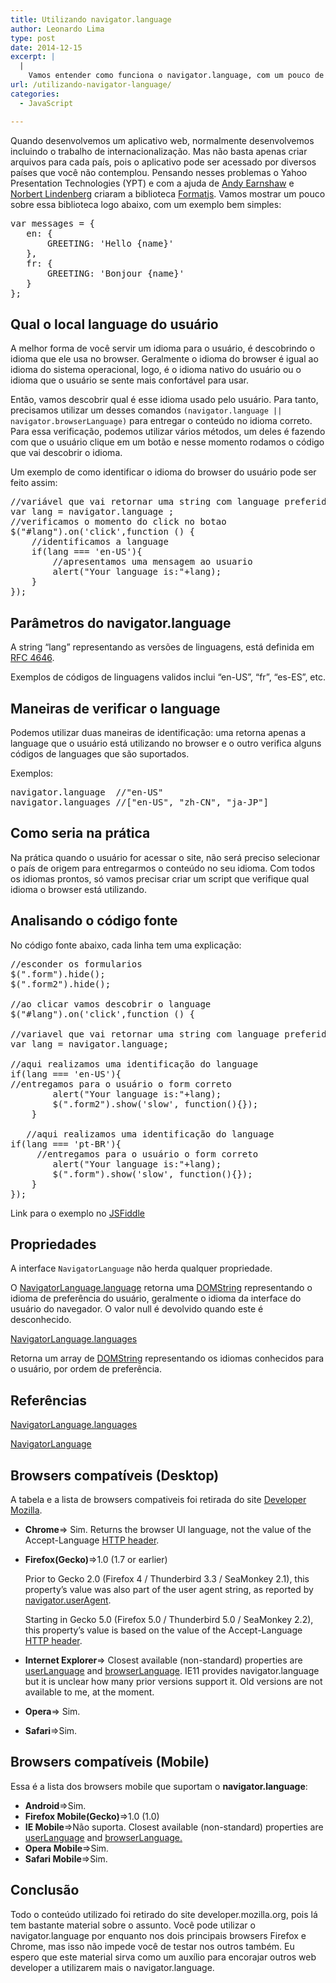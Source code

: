 ```yaml
---
title: Utilizando navigator.language
author: Leonardo Lima
type: post
date: 2014-12-15
excerpt: |
  |
    Vamos entender como funciona o navigator.language, com um pouco de teoria e prática.
url: /utilizando-navigator-language/
categories:
  - JavaScript

---
```

Quando desenvolvemos um aplicativo web, normalmente desenvolvemos incluindo o trabalho de internacionalização. Mas não basta apenas criar arquivos para cada país, pois o aplicativo pode ser acessado por diversos países que você não contemplou. Pensando nesses problemas o Yahoo Presentation Technologies (YPT) e com a ajuda de [Andy Earnshaw][1] e [Norbert Lindenberg][2] criaram a biblioteca [Formatjs][3]. Vamos mostrar um pouco sobre essa biblioteca logo abaixo, com um exemplo bem simples:

<pre class="lang-javascript">var messages = {
   en: {
       GREETING: 'Hello {name}'
   },
   fr: {
       GREETING: 'Bonjour {name}'
   }
};
</pre>

## Qual o local language do usuário

A melhor forma de você servir um idioma para o usuário, é descobrindo o idioma que ele usa no browser. Geralmente o idioma do browser é igual ao idioma do sistema operacional, logo, é o idioma nativo do usuário ou o idioma que o usuário se sente mais confortável para usar. 

Então, vamos descobrir qual é esse idioma usado pelo usuário. Para tanto, precisamos utilizar um desses comandos `(navigator.language || navigator.browserLanguage)` para entregar o conteúdo no idioma correto. Para essa verificação, podemos utilizar vários métodos, um deles é fazendo com que o usuário clique em um botão e nesse momento rodamos o código que vai descobrir o idioma.

Um exemplo de como identificar o idioma do browser do usuário pode ser feito assim:

<pre class="lang-javascript">//variável que vai retornar uma string com language preferida do usuario
var lang = navigator.language ;
//verificamos o momento do click no botao
$("#lang").on('click',function () {
    //identificamos a language
    if(lang === 'en-US'){
        //apresentamos uma mensagem ao usuario
        alert("Your language is:"+lang);
    }
});
</pre>

## Parâmetros do navigator.language

A string “lang” representando as versões de linguagens, está definida em [RFC 4646][4].
  
Exemplos de códigos de linguagens validos inclui &#8220;en-US&#8221;, &#8220;fr&#8221;, &#8220;es-ES&#8221;, etc. 

## Maneiras de verificar o language

Podemos utilizar duas maneiras de identificação: uma retorna apenas a language que o usuário está utilizando no browser e o outro verifica alguns códigos de languages que são suportados.

Exemplos:

<pre class="lang-javascript">navigator.language  //"en-US"
navigator.languages //["en-US", "zh-CN", "ja-JP"]
</pre>

## Como seria na prática

Na prática quando o usuário for acessar o site, não será preciso selecionar o país de origem para entregarmos o conteúdo no seu idioma. Com todos os idiomas prontos, só vamos precisar criar um script que verifique qual idioma o browser está utilizando. 

## Analisando o código fonte

No código fonte abaixo, cada linha tem uma explicação: 

<pre class="lang-javascript">//esconder os formularios
$(".form").hide();
$(".form2").hide();

//ao clicar vamos descobrir o language
$("#lang").on('click',function () {

//variavel que vai retornar uma string com language preferida do usuario
var lang = navigator.language;    

//aqui realizamos uma identificação do language 
if(lang === 'en-US'){
//entregamos para o usuário o form correto
        alert("Your language is:"+lang);
        $(".form2").show('slow', function(){});        
    }

   //aqui realizamos uma identificação do language 
if(lang === 'pt-BR'){
     //entregamos para o usuário o form correto
        alert("Your language is:"+lang);
        $(".form").show('slow', function(){});        
    }    
});
</pre>

Link para o exemplo no [JSFiddle][5]

## Propriedades

A interface `NavigatorLanguage` não herda qualquer propriedade.
  
O [NavigatorLanguage.language][6] retorna uma [DOMString][7] representando o idioma de preferência do usuário, geralmente o idioma da interface do usuário do navegador. O valor null é devolvido quando este é desconhecido.

[NavigatorLanguage.languages][8]
  
Retorna um array de [DOMString][7] representando os idiomas conhecidos para o usuário, por ordem de preferência. 

## Referências

[NavigatorLanguage.languages][8]

[NavigatorLanguage][9]

## Browsers compatíveis (Desktop)

A tabela e a lista de browsers compativeis foi retirada do site [Developer Mozilla][10]. 

  * **Chrome**=> Sim. Returns the browser UI language, not the value of the Accept-Language [HTTP header][11].
  * **Firefox(Gecko)**=>1.0 (1.7 or earlier)
  
    Prior to Gecko 2.0 (Firefox 4 / Thunderbird 3.3 / SeaMonkey 2.1), this property&#8217;s value was also part of the user agent string, as reported by [navigator.userAgent][12].
  
    Starting in Gecko 5.0 (Firefox 5.0 / Thunderbird 5.0 / SeaMonkey 2.2), this property&#8217;s value is based on the value of the Accept-Language [HTTP header][11].
  * **Internet Explorer**=> Closest available (non-standard) properties are [userLanguage][13] and [browserLanguage][14]. IE11 provides navigator.language but it is unclear how many prior versions support it. Old versions are not available to me, at the moment.
  * **Opera**=> Sim.
  * **Safari**=>Sim.

## Browsers compatíveis (Mobile)

Essa é a lista dos browsers mobile que suportam o **navigator.language**: 

  * **Android**=>Sim.
  * **Firefox Mobile(Gecko)**=>1.0 (1.0)
  * **IE Mobile**=>Não suporta. Closest available (non-standard) properties are [userLanguage][13] and [browserLanguage.][14]
  * **Opera Mobile**=>Sim.
  * **Safari Mobile**=>Sim.

## Conclusão

Todo o conteúdo utilizado foi retirado do site developer.mozilla.org, pois lá tem bastante material sobre o assunto. Você pode utilizar o navigator.language por enquanto nos dois principais browsers Firefox e Chrome, mas isso não impede você de testar nos outros também. Eu espero que este material sirva como um auxílio para encorajar outros web developer a utilizarem mais o navigator.language.

 [1]: https://github.com/andyearnshaw
 [2]: http://norbertlindenberg.com
 [3]: http://formatjs.io/
 [4]: http://tools.ietf.org/html/rfc4646
 [5]: http://jsfiddle.net/leonardo403/f9f70vgh/10/
 [6]: https://developer.mozilla.org/en-US/docs/Web/API/NavigatorLanguage.language
 [7]: https://developer.mozilla.org/en-US/docs/Web/API/DOMString
 [8]: https://developer.mozilla.org/en-US/docs/Web/API/NavigatorLanguage.languages
 [9]: https://developer.mozilla.org/en-US/docs/Web/API/NavigatorLanguage
 [10]: http://developer.mozilla.org
 [11]: https://developer.mozilla.org/en/HTTP/Headers
 [12]: https://developer.mozilla.org/en-US/docs/Web/API/window.navigator.userAgent
 [13]: http://msdn.microsoft.com/en-us/library/ie/ms534713.aspx
 [14]: http://msdn.microsoft.com/en-us/library/ie/ms533542.aspx